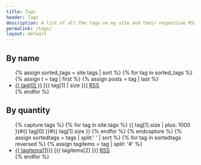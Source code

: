 ```yaml
---
title: Tags
header: Tags
description: A list of all the tags on my site and their respective RSS link. I'm pretty sure it doesn't work tho LMAO
permalink: /tags/
layout: default
---
```


## By name

<ul>
{% assign sorted_tags = site.tags | sort %}
{% for tag in sorted_tags %}
{% assign t = tag | first %}
{% assign posts = tag | last %}
<li><a href="/tags/{{ tag[0] }}/">{{ tag[0] }}</a> [{{ tag[1] | size }}] <a href="/feeds//{{ tag[0] }}.xml"> RSS</a></li>
{% endfor %}
</ul>

## By quantity

<ul>
{% capture tags %}
{% for tag in site.tags %}
{{ tag[1].size | plus: 1000 }}#{{ tag[0] }}#{{ tag[1].size }}
{% endfor %}
{% endcapture %}
{% assign sortedtags = tags | split:' ' | sort %}
{% for tag in sortedtags reversed %}
{% assign tagitems = tag | split: '#' %}
<li><a href="/tags/{{ tagitems[1] }}/">{{ tagitems[1]}}</a> [{{ tagitems[2] }}] <a href="/feeds//{{ tagitems[1]}}.xml"> RSS</a></li>
{% endfor %}
</ul>